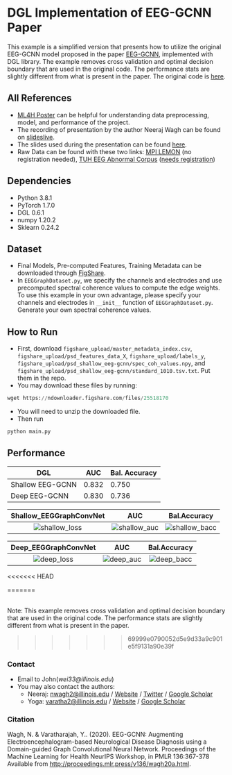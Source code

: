 # DGL Implementation of EEG-GCNN Paper
This example is a simplified version that presents how to utilize the original EEG-GCNN model proposed in the paper [EEG-GCNN](http://proceedings.mlr.press/v136/wagh20a.html), implemented with DGL library. The example removes cross validation and optimal decision boundary that are used in the original code. The performance stats are slightly different from what is present in the paper. The original code is [here](https://github.com/neerajwagh/eeg-gcnn).

## All References
- [ML4H Poster](https://drive.google.com/file/d/14nuAQKiIud3p6-c8r9WLV2tAvCyRwRev/view?usp=sharing) can be helpful for understanding data preprocessing, model, and performance of the project. 
- The recording of presentation by the author Neeraj Wagh can be found on [slideslive](https://slideslive.com/38941020/eeggcnn-augmenting-electroencephalogrambased-neurological-disease-diagnosis-using-a-domainguided-graph-convolutional-neural-network?ref=account-folder-62123-folders).
- The slides used during the presentation can be found [here](https://drive.google.com/file/d/1dXT4QAUXKauf7CAkhrVyhR2PFUsNh4b8/view?usp=sharing).
- Raw Data can be found with these two links: [MPI LEMON](http://fcon_1000.projects.nitrc.org/indi/retro/MPI_LEMON.html) (no registration needed), [TUH EEG Abnormal Corpus](https://www.isip.piconepress.com/projects/tuh_eeg/downloads/tuh_eeg_abnormal/) ([needs registration](https://www.isip.piconepress.com/projects/tuh_eeg/html/request_access.php))

## Dependencies

- Python 3.8.1
- PyTorch 1.7.0
- DGL 0.6.1
- numpy 1.20.2
- Sklearn 0.24.2

## Dataset
- Final Models, Pre-computed Features, Training Metadata can be downloaded through [FigShare](https://figshare.com/articles/software/EEG-GCNN_Supporting_Resources_for_Reproducibility/13251452).
- In ```EEGGraphDataset.py```, we specify the channels and electrodes and use precomputed spectral coherence values to compute the edge weights. To use this example in your own advantage, please specify your channels and electrodes in ```__init__``` function of ```EEGGraphDataset.py```. Generate your own spectral coherence values.
## How to Run
- First, download ```figshare_upload/master_metadata_index.csv```, ```figshare_upload/psd_features_data_X```, ```figshare_upload/labels_y```, ```figshare_upload/psd_shallow_eeg-gcnn/spec_coh_values.npy```, and ```figshare_upload/psd_shallow_eeg-gcnn/standard_1010.tsv.txt```. Put them in the repo. <br>
- You may download these files by running:
```python
wget https://ndownloader.figshare.com/files/25518170
```
- You will need to unzip the downloaded file.
- Then run 
```python
python main.py
```

## Performance

|      DGL          | AUC         | Bal. Accuracy |
|-------------------|-------------|---------------|
| Shallow EEG-GCNN  | 0.832       | 0.750         |
| Deep EEG-GCNN     | 0.830       | 0.736         |

Shallow_EEGGraphConvNet    |              AUC          |     Bal.Accuracy      |
:-------------------------:|:-------------------------:|:---------------------:|
![shallow_loss](https://user-images.githubusercontent.com/53772888/128595442-d185bd74-5c5d-4118-a6b7-b89dd307d3aa.png)  |![shallow_auc](https://user-images.githubusercontent.com/53772888/128595453-2f3b181a-bcb7-4da4-becd-7a7aa62083bc.png)|![shallow_bacc](https://user-images.githubusercontent.com/53772888/128595456-b293c888-bf8c-4f37-bd58-d01885da3832.png)

Deep_EEGGraphConvNet            |  AUC | Bal.Accuracy |
:-------------------------:|:-------------------------:|:---------------:|
![deep_loss](https://user-images.githubusercontent.com/53772888/128595458-e4a76591-11cf-405f-9c20-2d161e49c358.png)|![deep_auc](https://user-images.githubusercontent.com/53772888/128595462-7a7bfb67-4601-4e83-8764-d7c44bf979b5.png)|![deep_bacc](https://user-images.githubusercontent.com/53772888/128595467-1a0cd37d-0152-431b-a29b-a40bafb71be5.png)
<<<<<<< HEAD
  
=======

<br>
Note: This example removes cross validation and optimal decision boundary that are used in the original code. The performance stats are slightly different from what is present in the paper.  

>>>>>>> 69999e0790052d5e9d33a9c901e5f9131a90e39f
### Contact

- Email to John(_wei33@illinois.edu_)
- You may also contact the authors:
  - Neeraj: nwagh2@illinois.edu / [Website](http://neerajwagh.com/) / [Twitter](https://twitter.com/neeraj_wagh) / [Google Scholar](https://scholar.google.com/citations?hl=en&user=lCy5VsUAAAAJ)
  - Yoga: varatha2@illinois.edu / [Website](https://sites.google.com/view/yoga-personal/home) / [Google Scholar](https://scholar.google.com/citations?user=XwL4dBgAAAAJ&hl=en)

### Citation

Wagh, N. & Varatharajah, Y.. (2020). EEG-GCNN: Augmenting Electroencephalogram-based Neurological Disease Diagnosis using a Domain-guided Graph Convolutional Neural Network. Proceedings of the Machine Learning for Health NeurIPS Workshop, in PMLR 136:367-378 Available from http://proceedings.mlr.press/v136/wagh20a.html.
